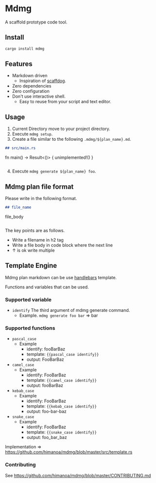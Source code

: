 # Mdmg

A scaffold prototype code tool.

## Install

```bash
cargo install mdmg
```

## Features 

- Markdown driven
  - Inspiration of [scaffdog](https://github.com/cats-oss/scaffdog).
- Zero dependencies
- Zero configuration
- Don't use interactive shell.
  - Easy to reuse from your script and text editor.

## Usage

1. Current Directory move to your project directory.
2. Execute `mdmg setup`.
3. Create a file similar to the following `.mdmg/${plan_name}.md`.
```markdown
## src/main.rs

```
fn main() -> Result<()> {
    unimplemented!()
}
```
```
4. Execute `mdmg generate ${plan_name} foo`.

## Mdmg plan file format

Please write in the following format.

```markdown
## file_name

```
file_body
```
```

The key points are as follows.

- Write a filename in h2 tag
- Write a file body in code block where the next line
- ↑ is ok write multiple

## Template Engine

Mdmg plan markdown can be use [handlebars](https://github.com/sunng87/handlebars-rust) template.

Functions and variables that can be used.

### Supported variable

- `identify` The third argument of mdmg generate command.
  - Example. `mdmg generate foo bar` => bar

### Supported functions

- `pascal_case`
  - Example
    - identify: fooBarBaz
    - template: `{{pascal_case identify}}`
    - output: FooBarBaz
- `camel_case`
  - Example
    - identify: FooBarBaz
    - template: `{{camel_case identify}}`
    - output: fooBarBaz
- `kebab_case`
  - Example
    - identify: FooBarBaz
    - template: `{{kebab_case identify}}`
    - output: foo-bar-baz
- `snake_case`
  - Example
    - identify: FooBarBaz
    - template: `{{snake_case identify}}`
    - output: foo\_bar\_baz

Implementation => https://github.com/himanoa/mdmg/blob/master/src/template.rs

### Contributing

See https://github.com/himanoa/mdmg/blob/master/CONTRIBUTING.md
